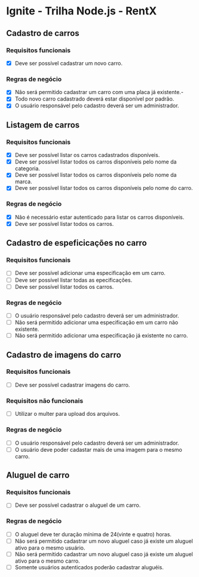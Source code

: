 # Ignite - Trilha Node.js - RentX

## Cadastro de carros
### Requisitos funcionais
- [x] Deve ser possível cadastrar um novo carro.

### Regras de negócio
- [x] Não será permitido cadastrar um carro com uma placa já existente.-
- [x] Todo novo carro cadastrado deverá estar disponível por padrão.
- [x] O usuário responsável pelo cadastro deverá ser um administrador.

## Listagem de carros
### Requisitos funcionais
- [x] Deve ser possível listar os carros cadastrados disponíveis.
- [x] Deve ser possível listar todos os carros disponíveis pelo nome da categoria.
- [x] Deve ser possível listar todos os carros disponíveis pelo nome da marca.
- [x] Deve ser possível listar todos os carros disponíveis pelo nome do carro.

### Regras de negócio
- [x] Não é necessário estar autenticado para listar os carros disponíveis. 
- [x] Deve ser possível listar todos os carros.

## Cadastro de espeficicações no carro
### Requisitos funcionais
- [ ] Deve ser possível adicionar uma especificação em um carro.
- [ ] Deve ser possível listar todas as epecificações.
- [ ] Deve ser possível listar todos os carros.

### Regras de negócio
- [ ] O usuário responsável pelo cadastro deverá ser um administrador.
- [ ] Não será permitido adicionar uma especificação em um carro não existente.
- [ ] Não será permitido adicionar uma especificação já existente no carro.

## Cadastro de imagens do carro
### Requisitos funcionais
- [ ] Deve ser possível cadastrar imagens do carro.

### Requisitos não funcionais
- [ ] Utilizar o multer para upload dos arquivos.

### Regras de negócio
- [ ] O usuário responsável pelo cadastro deverá ser um administrador.
- [ ] O usuário deve poder cadastar mais de uma imagem para o mesmo carro.

## Aluguel de carro
### Requisitos funcionais
- [ ] Deve ser possível cadastrar o aluguel de um carro.

### Regras de negócio
- [ ] O aluguel deve ter duração mínima de 24(vinte e quatro) horas.
- [ ] Não será permitido cadastrar um novo aluguel caso já existe um aluguel ativo para o mesmo usuário.
- [ ] Não será permitido cadastrar um novo aluguel caso já existe um aluguel ativo para o mesmo carro.
- [ ] Somente usuários autenticados poderão cadastrar aluguéis.